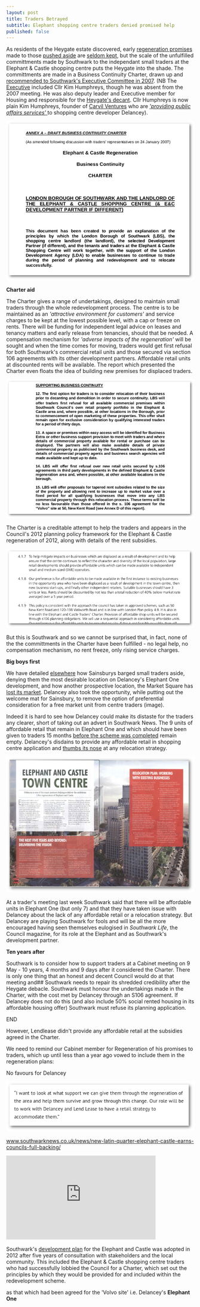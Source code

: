 ```yaml
---
layout: post
title: Traders Betrayed
subtitle: Elephant shopping centre traders denied promised help
published: false
---
```

As residents of the Heygate estate discovered, early [regeneration promises](http://heygatewashome.org/displacement.html) made to those [pushed aside](http://35percent.org/2013-06-08-the-heygate-diaspora/) are [seldom kept](http://www.reuters.com/article/us-britain-london-housing-idUSKCN0SD0OV20151019), but the scale of the unfulfilled committments made by Southwark to the independant small traders at the Elephant & Castle shopping centre puts the Heygate into the shade.
The committments are made in a Business Continuity Charter, drawn up and [recommended to Southwark's Executive Committee in 2007](http://moderngov.southwark.gov.uk/Data/Overview%20&%20Scrutiny%20Committee/20070709/Agenda/Attachment%202.pdf). (NB The [Executive](http://moderngov.southwark.gov.uk/Data/Executive/20070130/Agenda/Executive%20Minutes%2030%20January%202007.pdf) included Cllr Kim Humphreys, though he was absent from the 2007 meeting. He was also deputy leader and Executive member for Housing and responsible for the [Heygate's decant](http://35percent.org/2013-12-07-kim-humphreys-exit-stage-left/). Cllr Humphreys is now plain Kim Humphreys, founder of [Carvil Ventures](http://carvil-ventures.co.uk/about-us) who are [_'providing public affairs services'_ ](http://carvil-ventures.co.uk/case-studies) to shopping centre developer Delancey).

![](/img/lbstraderscharter.png)

**Charter aid**

The Charter gives a range of undertakings, designed to maintain small traders through the whole redevelopment process. The centre is to be maintained as an  _'attractive environment for customers'_ and service charges to be kept at the lowest possible level, with a cap or freeze on rents.  There will be funding for independent legal advice on leases and tenancy matters and early release from tenancies, should that be needed.  A compensation mechanism for _'adverse impacts of the regeneration'_ will be sought and when the time comes for moving, traders would get first refusal for both Southwark's commercial retail units and those secured via section 106 agreements with its other development partners.  Affordable retail units at discounted rents will be available.  The report which presented the Charter even floats the idea of building new premises for displaced traders.






![](/img/lbstraderscharterextract.png)



The Charter is a creditable attempt to help the traders and appears in the Council's 2012 planning policy framework for the Elephant & Castle regeneration of 2012, along with details of the rent subsidies.

![](/img/charterspd.png)

But this is Southwark and so we cannot be surprised that, in fact, none of the the committments in the Charter have been fulfilled - no legal help, no compensation mechanism, no rent freeze, only rising service charges.

**Big boys first**

We have detailed [elsewhere](http://35percent.org/tribeca-square/) how Sainsburys barged small traders aside, denying them the most desirable location on Delancey's Elephant One development, and how another prospective location, the Market Square has [lost its market](http://35percent.org/tribeca-square/).  Delancey also took the opportunity, while putting out the welcome mat for Sainsbury, to remove the option of preferential consideration for a free market unit from centre traders (image).  

Indeed it is hard to see how Delancey could make its distaste for the traders any clearer, short of taking out an advert in Southwark News.  The 9 units of affordable retail that remain in Elephant One and which should have been given to traders 15 months [before the scheme was completed](http://planbuild.southwark.gov.uk/documents/?casereference=13/AP/2302&system=DC) remain empty.   Delancey's disdains to provide any affordable retail in shopping centre application and [thumbs its nose](http://35percent.org/2016-12-19-delancey-submits-shopping-centre-application/) at any relocation strategy.

![](/img/elephantmagazinedelancey.png)

At a trader's meeting last week Southwark said that there will be affordable units in Elephant One (but only 7) and that they have taken issue with Delancey about the lack of any affordable retail or a relocation strategy.  But Delancey are playing Southwark for fools and will be all the more encouraged having seen themselves eulogised in _Southwark Life_, the Council magazine, for its role at the Elephant and as Southwark's development partner.

**Ten years after**

Southwark is to consider how to support traders at a Cabinet meeting on 9 May -  10 years, 4 months and 9 days after it considered the Charter.  There is only one thing that an honest and decent Council would do at that meeting and## Southwark needs to repair its shredded credibility after the Heygate debacle.  Southwark must honour the undertakings made in the Charter, with the cost met by Delancey through an S106 agreement. If Delancey does not do this (and also include 50% social rented housing in its affordable housing offer) Southwark must refuse its planning application.

END



However, Lendlease didn't provide any affordable retail at the subsidies agreed in the Charter.

We need to remind our Cabinet member for Regeneration of his promises to traders, which up until less than a year ago vowed to include them in the regeneration plans:

No favours for Delancey






![](/img/mwquote.png)

www.southwarknews.co.uk/news/new-latin-quarter-elephant-castle-earns-councils-full-backing/

<iframe width="400" height="225" src="https://www.youtube.com/embed/KlJFZXSgO9g" frameborder="0" allowfullscreen></iframe>

[](elephantmagazine-rotated.pdf)



Southwark's [development plan](http://www.southwark.gov.uk/assets/attach/1817/1.0.5%20Elephant%20%26%20Castle%20SPD%20OAPF.pdf) for the Elephant and Castle was adopted in 2012 after five years of consultation with stakeholders and the local community. This included the Elephant & Castle shopping centre traders who had successfully lobbied the Council for a Charter, which set out the principles by which they would be provided for and included within the redevelopment scheme.



as that which had been agreed for the 'Volvo site' i.e. Delancey's __Elephant One__

